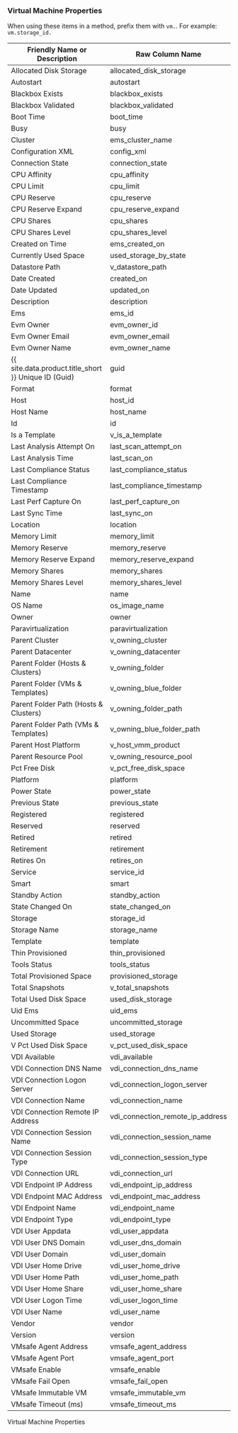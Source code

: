### Virtual Machine Properties

When using these items in a method, prefix them with `vm.`. For example:
`vm.storage_id.`

| Friendly Name or Description          | Raw Column Name                      |
| ------------------------------------- | ------------------------------------ |
| Allocated Disk Storage                | allocated\_disk\_storage             |
| Autostart                             | autostart                            |
| Blackbox Exists                       | blackbox\_exists                     |
| Blackbox Validated                    | blackbox\_validated                  |
| Boot Time                             | boot\_time                           |
| Busy                                  | busy                                 |
| Cluster                               | ems\_cluster\_name                   |
| Configuration XML                     | config\_xml                          |
| Connection State                      | connection\_state                    |
| CPU Affinity                          | cpu\_affinity                        |
| CPU Limit                             | cpu\_limit                           |
| CPU Reserve                           | cpu\_reserve                         |
| CPU Reserve Expand                    | cpu\_reserve\_expand                 |
| CPU Shares                            | cpu\_shares                          |
| CPU Shares Level                      | cpu\_shares\_level                   |
| Created on Time                       | ems\_created\_on                     |
| Currently Used Space                  | used\_storage\_by\_state             |
| Datastore Path                        | v\_datastore\_path                   |
| Date Created                          | created\_on                          |
| Date Updated                          | updated\_on                          |
| Description                           | description                          |
| Ems                                   | ems\_id                              |
| Evm Owner                             | evm\_owner\_id                       |
| Evm Owner Email                       | evm\_owner\_email                    |
| Evm Owner Name                        | evm\_owner\_name                     |
| {{ site.data.product.title_short }} Unique ID (Guid)      | guid                                 |
| Format                                | format                               |
| Host                                  | host\_id                             |
| Host Name                             | host\_name                           |
| Id                                    | id                                   |
| Is a Template                         | v\_is\_a\_template                   |
| Last Analysis Attempt On              | last\_scan\_attempt\_on              |
| Last Analysis Time                    | last\_scan\_on                       |
| Last Compliance Status                | last\_compliance\_status             |
| Last Compliance Timestamp             | last\_compliance\_timestamp          |
| Last Perf Capture On                  | last\_perf\_capture\_on              |
| Last Sync Time                        | last\_sync\_on                       |
| Location                              | location                             |
| Memory Limit                          | memory\_limit                        |
| Memory Reserve                        | memory\_reserve                      |
| Memory Reserve Expand                 | memory\_reserve\_expand              |
| Memory Shares                         | memory\_shares                       |
| Memory Shares Level                   | memory\_shares\_level                |
| Name                                  | name                                 |
| OS Name                               | os\_image\_name                      |
| Owner                                 | owner                                |
| Paravirtualization                    | paravirtualization                   |
| Parent Cluster                        | v\_owning\_cluster                   |
| Parent Datacenter                     | v\_owning\_datacenter                |
| Parent Folder (Hosts & Clusters)      | v\_owning\_folder                    |
| Parent Folder (VMs & Templates)       | v\_owning\_blue\_folder              |
| Parent Folder Path (Hosts & Clusters) | v\_owning\_folder\_path              |
| Parent Folder Path (VMs & Templates)  | v\_owning\_blue\_folder\_path        |
| Parent Host Platform                  | v\_host\_vmm\_product                |
| Parent Resource Pool                  | v\_owning\_resource\_pool            |
| Pct Free Disk                         | v\_pct\_free\_disk\_space            |
| Platform                              | platform                             |
| Power State                           | power\_state                         |
| Previous State                        | previous\_state                      |
| Registered                            | registered                           |
| Reserved                              | reserved                             |
| Retired                               | retired                              |
| Retirement                            | retirement                           |
| Retires On                            | retires\_on                          |
| Service                               | service\_id                          |
| Smart                                 | smart                                |
| Standby Action                        | standby\_action                      |
| State Changed On                      | state\_changed\_on                   |
| Storage                               | storage\_id                          |
| Storage Name                          | storage\_name                        |
| Template                              | template                             |
| Thin Provisioned                      | thin\_provisioned                    |
| Tools Status                          | tools\_status                        |
| Total Provisioned Space               | provisioned\_storage                 |
| Total Snapshots                       | v\_total\_snapshots                  |
| Total Used Disk Space                 | used\_disk\_storage                  |
| Uid Ems                               | uid\_ems                             |
| Uncommitted Space                     | uncommitted\_storage                 |
| Used Storage                          | used\_storage                        |
| V Pct Used Disk Space                 | v\_pct\_used\_disk\_space            |
| VDI Available                         | vdi\_available                       |
| VDI Connection DNS Name               | vdi\_connection\_dns\_name           |
| VDI Connection Logon Server           | vdi\_connection\_logon\_server       |
| VDI Connection Name                   | vdi\_connection\_name                |
| VDI Connection Remote IP Address      | vdi\_connection\_remote\_ip\_address |
| VDI Connection Session Name           | vdi\_connection\_session\_name       |
| VDI Connection Session Type           | vdi\_connection\_session\_type       |
| VDI Connection URL                    | vdi\_connection\_url                 |
| VDI Endpoint IP Address               | vdi\_endpoint\_ip\_address           |
| VDI Endpoint MAC Address              | vdi\_endpoint\_mac\_address          |
| VDI Endpoint Name                     | vdi\_endpoint\_name                  |
| VDI Endpoint Type                     | vdi\_endpoint\_type                  |
| VDI User Appdata                      | vdi\_user\_appdata                   |
| VDI User DNS Domain                   | vdi\_user\_dns\_domain               |
| VDI User Domain                       | vdi\_user\_domain                    |
| VDI User Home Drive                   | vdi\_user\_home\_drive               |
| VDI User Home Path                    | vdi\_user\_home\_path                |
| VDI User Home Share                   | vdi\_user\_home\_share               |
| VDI User Logon Time                   | vdi\_user\_logon\_time               |
| VDI User Name                         | vdi\_user\_name                      |
| Vendor                                | vendor                               |
| Version                               | version                              |
| VMsafe Agent Address                  | vmsafe\_agent\_address               |
| VMsafe Agent Port                     | vmsafe\_agent\_port                  |
| VMsafe Enable                         | vmsafe\_enable                       |
| VMsafe Fail Open                      | vmsafe\_fail\_open                   |
| VMsafe Immutable VM                   | vmsafe\_immutable\_vm                |
| VMsafe Timeout (ms)                   | vmsafe\_timeout\_ms                  |

Virtual Machine Properties
